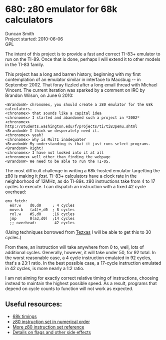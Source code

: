 680: z80 emulator for 68k calculators
=====================================

Duncan Smith  
Project started: 2010-06-06  
GPL

The intent of this project is to provide a fast and correct TI-83+
emulator to run on the TI-89.  Once that is done, perhaps I will
extend it to other models in the TI-83 family.

This project has a long and barren history, beginning with my first
contemplation of an emulator similar in interface to Macsbug -- in
September 2002.  That foray fizzled after a long email thread with
Michael Vincent.  The current iteration was sparked by a comment on
IRC by Brandon Wilson, on June 6 2010:

    <BrandonW> chronomex, you should create a z80 emulator for the 68k calculators.
    <chronomex> that sounds like a capital idea
    <chronomex> I started and abandoned such a project in *2002*
    <chronomex> http://students.washington.edu/f/projects/ti/ti83pemu.shtml
    <BrandonW> I think we desperately need it.
    <chronomex> yeah?
    <chronomex> why is MulTI inadequate?
    <BrandonW> My understanding is that it just runs select programs.
    <BrandonW> Right?
    <chronomex> I have not looked into it at all
    <chronomex> well other than finding the webpage
    <BrandonW> We need to be able to run the TI-OS.


The most difficult challenge in writing a 68k-hosted emulator
targetting the z80 is making it _fast_.  TI-83+ calculators have a
clock rate in the neighborhood of 12MHz, as do TI-89s.  z80
instructions take from 4 to 17 cycles to execute.  I can dispatch an
instruction with a fixed 42 cycle overhead:

	emu_fetch:
	  eor.w    d0,d0     ; 4 cycles
	  move.b   (a4)+,d0  ; 8 cycles
	  rol.w    #5,d0     ;16 cycles
	  jmp      0(a3,d0)  ;14 cycles
	  ;; overhead:        42 cycles

(Using techniques borrowed from
[Tezxas](http://tezxas.ticalc.org/technica.htm) I will be able to get
this to 30 cycles.)

From there, an instruction will take anywhere from 0 to, well, lots of
additional cycles.  Generally, however, it will take under 50, for 92
total.  In the worst reasonable case, a 4 cycle instruction emulated
in 92 cycles, that's a 23:1 ratio.  In the best possible case, a
17-cycle instruction emulated in 42 cycles, is more nearly a 1:2
ratio.

I am not aiming for exactly correct relative timing of instructions,
choosing instead to maintain the highest possible speed.  As a result,
programs that depend on cycle counts to function will not work as
expected.


## Useful resources:

* [68k timings](http://www.ticalc.org/pub/text/68k/timing.txt)
* [z80 instruction set in numerical order](http://z80.info/z80oplist.txt)
* [More z80 instruction set reference](http://nemesis.lonestar.org/computers/tandy/software/apps/m4/qd/opcodes.html)
* [Details on flags and other side effects](http://www.gaby.de/z80/z80code.htm)

